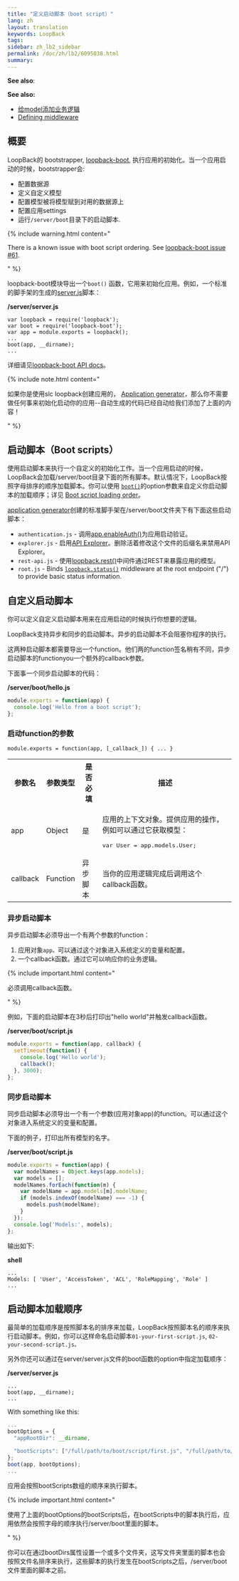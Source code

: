 ```yaml
---
title: "定义启动脚本（boot script）"
lang: zh
layout: translation
keywords: LoopBack
tags:
sidebar: zh_lb2_sidebar
permalink: /doc/zh/lb2/6095038.html
summary:
---
```


**See also**:

**See also:**

*   [给model添加业务逻辑](/doc/{{page.lang}}/lb2/6095039.html)
*   [Defining middleware](/doc/{{page.lang}}/lb2/Defining-middleware.html)

## 概要

LoopBack的 bootstrapper, [loopback-boot](https://github.com/strongloop/loopback-boot), 执行应用的初始化。当一个应用启动的时候，bootstrapper会:

*   配置数据源
*   定义自定义模型
*   配置模型被将模型赋到对用的数据源上
*   配置应用settings
*   运行`/server/boot`目录下的启动脚本.

{% include warning.html content="

There is a known issue with boot script ordering. See [loopback-boot issue #61](https://github.com/strongloop/loopback-boot/issues/61).

" %}

loopback-boot模块导出一个`boot()` 函数，它用来初始化应用。例如，一个标准的脚手架的生成的[server.js](/doc/{{page.lang}}/lb2/server.js.html)脚本：

**/server/server.js**

```
var loopback = require('loopback');
var boot = require('loopback-boot');
var app = module.exports = loopback();
...
boot(app, __dirname);
...
```

详细请见[loopback-boot API docs](http://apidocs.strongloop.com/loopback-boot/)。

{% include note.html content="

如果你是使用slc loopback创建应用的， [Application generator](/doc/zh/lb2/Application-generator.html)，那么你不需要做任何事来初始化启动你的应用--自动生成的代码已经自动给我们添加了上面的内容！

" %}

## 启动脚本（Boot scripts）

使用启动脚本来执行一个自定义的初始化工作。当一个应用启动的时候，LoopBack会加载/server/boot目录下面的所有脚本。默认情况下，LoopBack按照字母排序的顺序加载脚本。你可以使用 [`boot()`](http://apidocs.strongloop.com/loopback-boot/#boot)的option参数来自定义你启动脚本的加载顺序；详见 [Boot script loading order](/doc/{{page.lang}}/lb2/6095038.html)。

[application generator](/doc/{{page.lang}}/lb2/Application-generator.html)创建的标准脚手架在/server/boot文件夹下有下面这些启动脚本：

*   `authentication.js` - 调用[app.enableAuth()](http://apidocs.strongloop.com/loopback/#app-enableauth)为应用启动验证。
*   `explorer.js` - 启用[API Explorer](/doc/{{page.lang}}/lb2/6095009.html)。删除活着修改这个文件的后缀名来禁用API Explorer。
*   `rest-api.js` - 使用[loopback.rest()](http://apidocs.strongloop.com/loopback/#loopback-rest)中间件通过REST来暴露应用的模型。
*   `root.js` - Binds [`loopback.status()`](http://apidocs.strongloop.com/loopback/#loopback-status) middleware at the root endpoint ("/") to provide basic status information.

## 自定义启动脚本

你可以定义自定义启动脚本用来在应用启动的时候执行你想要的逻辑。

LoopBack支持异步和同步的启动脚本。异步的启动脚本不会阻塞你程序的执行。

这两种启动脚本都需要导出一个function。他们两的function签名稍有不同，异步启动脚本的functionyou一个额外的callback参数。

下面事一个同步启动脚本的代码：

**/server/boot/hello.js**

```js
module.exports = function(app) {
  console.log('Hello from a boot script');
};
```

### 启动function的参数

`module.exports = function(app, [_callback_]) { ... }`

<table>
  <tbody>
    <tr>
      <th>参数名</th>
      <th>参数类型</th>
      <th>是否必填</th>
      <th>描述</th>
    </tr>
    <tr>
      <td>app</td>
      <td>Object</td>
      <td>是</td>
      <td>
        <p>应用的上下文对象。提供应用的操作，例如可以通过它获取模型：</p><pre>var User = app.models.User;</pre></td>
    </tr>
    <tr>
      <td>callback</td>
      <td>Function</td>
      <td>异步脚本</td>
      <td>当你的应用逻辑完成后调用这个callback函数。</td>
    </tr>
  </tbody>
</table>

### 异步启动脚本

异步启动脚本必须导出一个有两个参数的function：

1.  应用对象`app。`可以通过这个对象进入系统定义的变量和配置。
2.  一个callback函数。通过它可以响应你的业务逻辑。

{% include important.html content="

必须调用callback函数。

" %}

例如，下面的启动脚本在3秒后打印出"hello world"并触发callback函数。

**/server/boot/script.js**

```js
module.exports = function(app, callback) {
  setTimeout(function() {
    console.log('Hello world');
    callback();
  }, 3000);
};
```

### 同步启动脚本

同步启动脚本必须导出一个有一个参数(应用对象app)的function。可以通过这个对象进入系统定义的变量和配置。

下面的例子，打印出所有模型的名字。

**/server/boot/script.js**

```js
module.exports = function(app) {
  var modelNames = Object.keys(app.models);
  var models = [];
  modelNames.forEach(function(m) {
    var modelName = app.models[m].modelName;
    if (models.indexOf(modelName) === -1) {
      models.push(modelName);
    }
  });
  console.log('Models:', models);
};
```

输出如下:

**shell**

```
...
Models: [ 'User', 'AccessToken', 'ACL', 'RoleMapping', 'Role' ]
...
```

## 启动脚本加载顺序

最简单的加载顺序是按照脚本名的排序来加载，LoopBack按照脚本名的顺序来执行启动脚本。例如，你可以这样命名启动脚本`01-your-first-script.js`, `02-your-second-script.js。`

另外你还可以通过在server/server.js文件的boot函数的option中指定加载顺序：

**/server/server.js**

```
...
boot(app, __dirname);
...
```

With something like this:

```js
...
bootOptions = {
  "appRootDir": __dirname,

  "bootScripts": ["/full/path/to/boot/script/first.js", "/full/path/to/boot/script/second.js", ...]
};
boot(app, bootOptions);
...
```

应用会按照bootScripts数组的顺序来执行脚本。

{% include important.html content="

使用了上面的bootOptions的bootScripts后，在bootScripts中的脚本执行后，应用依然会按照字母的顺序执行/server/boot里面的脚本。

" %}

你可以在通过bootDirs属性设置一个或多个文件夹，这写文件夹里面的脚本也会按照文件名排序来执行，这些脚本的执行发生在bootScripts之后，/server/boot文件里面的脚本之前。
